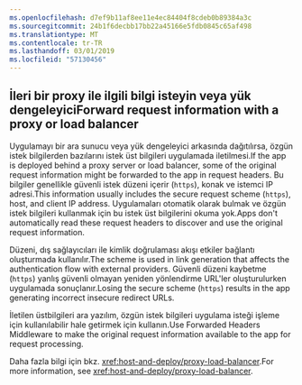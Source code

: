 ```yaml
---
ms.openlocfilehash: d7ef9b11af8ee11e4ec84404f8cdeb0b89384a3c
ms.sourcegitcommit: 24b1f6decbb17bb22a45166e5fdb0845c65af498
ms.translationtype: MT
ms.contentlocale: tr-TR
ms.lasthandoff: 03/01/2019
ms.locfileid: "57130456"
---
```

## <a name="forward-request-information-with-a-proxy-or-load-balancer"></a><span data-ttu-id="661aa-101">İleri bir proxy ile ilgili bilgi isteyin veya yük dengeleyici</span><span class="sxs-lookup"><span data-stu-id="661aa-101">Forward request information with a proxy or load balancer</span></span>

<span data-ttu-id="661aa-102">Uygulamayı bir ara sunucu veya yük dengeleyici arkasında dağıtılırsa, özgün istek bilgilerden bazılarını istek üst bilgileri uygulamada iletilmesi.</span><span class="sxs-lookup"><span data-stu-id="661aa-102">If the app is deployed behind a proxy server or load balancer, some of the original request information might be forwarded to the app in request headers.</span></span> <span data-ttu-id="661aa-103">Bu bilgiler genellikle güvenli istek düzeni içerir (`https`), konak ve istemci IP adresi.</span><span class="sxs-lookup"><span data-stu-id="661aa-103">This information usually includes the secure request scheme (`https`), host, and client IP address.</span></span> <span data-ttu-id="661aa-104">Uygulamaları otomatik olarak bulmak ve özgün istek bilgileri kullanmak için bu istek üst bilgilerini okuma yok.</span><span class="sxs-lookup"><span data-stu-id="661aa-104">Apps don't automatically read these request headers to discover and use the original request information.</span></span>

<span data-ttu-id="661aa-105">Düzeni, dış sağlayıcıları ile kimlik doğrulaması akışı etkiler bağlantı oluşturmada kullanılır.</span><span class="sxs-lookup"><span data-stu-id="661aa-105">The scheme is used in link generation that affects the authentication flow with external providers.</span></span> <span data-ttu-id="661aa-106">Güvenli düzeni kaybetme (`https`) yanlış güvenli olmayan yeniden yönlendirme URL'ler oluşturulurken uygulamada sonuçlanır.</span><span class="sxs-lookup"><span data-stu-id="661aa-106">Losing the secure scheme (`https`) results in the app generating incorrect insecure redirect URLs.</span></span>

<span data-ttu-id="661aa-107">İletilen üstbilgileri ara yazılım, özgün istek bilgileri uygulama isteği işleme için kullanılabilir hale getirmek için kullanın.</span><span class="sxs-lookup"><span data-stu-id="661aa-107">Use Forwarded Headers Middleware to make the original request information available to the app for request processing.</span></span>

<span data-ttu-id="661aa-108">Daha fazla bilgi için bkz. <xref:host-and-deploy/proxy-load-balancer>.</span><span class="sxs-lookup"><span data-stu-id="661aa-108">For more information, see <xref:host-and-deploy/proxy-load-balancer>.</span></span>
